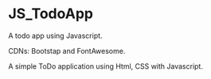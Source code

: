 # JS_TodoApp
A todo app using Javascript.

CDNs: Bootstap and FontAwesome.

A simple ToDo application using Html, CSS with Javascript. 
